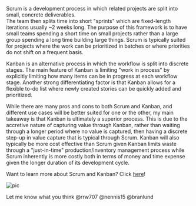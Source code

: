 Scrum is a development process in which related projects are split into small, concrete deliverables.  
The team then splits time into short "sprints" which are fixed-length iterations usually ~2 weeks long.
The purpose of this framework is to have small teams spending a short time on small projects rather than a large group spending a long time building large things.  Scrum is typically suited for projects where the work can be prioritized in batches or where priorities do not shift on a frequent basis.

Kanban is an alternative process in which the workflow is split into discrete stages.
The main feature of Kanban is limiting "work in process" by explicitly limiting how many items can be in progress at each workflow stage.   Another strong differentiating factor is that Kanban allows for a flexible to-do list where newly created stories can be quickly added and prioritized.

While there are many pros and cons to both Scrum and Kanban, and different use cases will be better suited for one or the other,
my main takeaway is that Kanban is ultimately a superior process.
This is due to the accretive nature of capturing value through Kanban, rather than waiting through a longer period where no value is captured,
then having a discrete step-up in value capture that is typical through Scrum.  Kanban will also typically be more cost effective than Scrum given Kanban limits waste through a "just-in-time" production/inventory management process while Scrum inherently is more costly both in terms of money and time expense given the longer duration of its development cycle. 

Want to learn more about Scrum and Kanban? Click [here](http://vinuity.com/wp-content/uploads/2014/08/WP-Utilizing-Scrum-vs-Kanban.pdf)!

![pic](http://www.boylesoftware.com/blog/wp-content/uploads/2014/11/400x269_scrum_vs_kanban.jpg)

Let me know what you think @rrw707 @nennis15 @branlund
